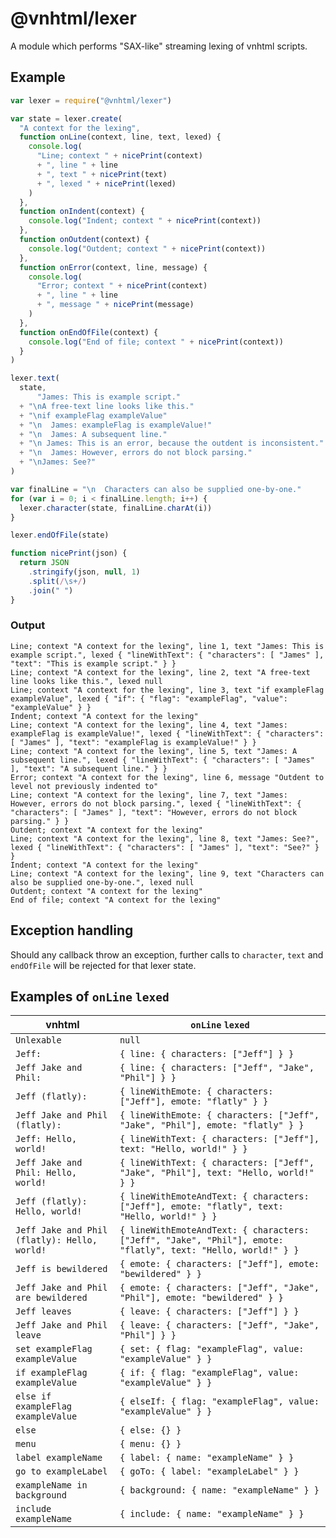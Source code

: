 # @vnhtml/lexer

A module which performs "SAX-like" streaming lexing of vnhtml scripts.

## Example

```javascript
var lexer = require("@vnhtml/lexer")

var state = lexer.create(
  "A context for the lexing",
  function onLine(context, line, text, lexed) {
    console.log(
      "Line; context " + nicePrint(context)
      + ", line " + line
      + ", text " + nicePrint(text)
      + ", lexed " + nicePrint(lexed)
    )
  },
  function onIndent(context) {
    console.log("Indent; context " + nicePrint(context))
  },
  function onOutdent(context) {
    console.log("Outdent; context " + nicePrint(context))
  },
  function onError(context, line, message) {
    console.log(
      "Error; context " + nicePrint(context)
      + ", line " + line
      + ", message " + nicePrint(message)
    )
  },
  function onEndOfFile(context) {
    console.log("End of file; context " + nicePrint(context))
  }
)

lexer.text(
  state,
      "James: This is example script."
  + "\nA free-text line looks like this."
  + "\nif exampleFlag exampleValue"
  + "\n  James: exampleFlag is exampleValue!"
  + "\n  James: A subsequent line."
  + "\n James: This is an error, because the outdent is inconsistent."
  + "\n  James: However, errors do not block parsing."
  + "\nJames: See?"
)

var finalLine = "\n  Characters can also be supplied one-by-one."
for (var i = 0; i < finalLine.length; i++) {
  lexer.character(state, finalLine.charAt(i))
}

lexer.endOfFile(state)

function nicePrint(json) {
  return JSON
    .stringify(json, null, 1)
    .split(/\s+/)
    .join(" ")
}
```

### Output

```
Line; context "A context for the lexing", line 1, text "James: This is example script.", lexed { "lineWithText": { "characters": [ "James" ], "text": "This is example script." } }
Line; context "A context for the lexing", line 2, text "A free-text line looks like this.", lexed null
Line; context "A context for the lexing", line 3, text "if exampleFlag exampleValue", lexed { "if": { "flag": "exampleFlag", "value": "exampleValue" } }
Indent; context "A context for the lexing"
Line; context "A context for the lexing", line 4, text "James: exampleFlag is exampleValue!", lexed { "lineWithText": { "characters": [ "James" ], "text": "exampleFlag is exampleValue!" } }
Line; context "A context for the lexing", line 5, text "James: A subsequent line.", lexed { "lineWithText": { "characters": [ "James" ], "text": "A subsequent line." } }
Error; context "A context for the lexing", line 6, message "Outdent to level not previously indented to"
Line; context "A context for the lexing", line 7, text "James: However, errors do not block parsing.", lexed { "lineWithText": { "characters": [ "James" ], "text": "However, errors do not block parsing." } }
Outdent; context "A context for the lexing"
Line; context "A context for the lexing", line 8, text "James: See?", lexed { "lineWithText": { "characters": [ "James" ], "text": "See?" } }
Indent; context "A context for the lexing"
Line; context "A context for the lexing", line 9, text "Characters can also be supplied one-by-one.", lexed null
Outdent; context "A context for the lexing"
End of file; context "A context for the lexing"
```

## Exception handling

Should any callback throw an exception, further calls to `character`, `text` and
`endOfFile` will be rejected for that lexer state.

## Examples of `onLine` `lexed`

| vnhtml                                       | `onLine` `lexed`                                                                                             |
|----------------------------------------------|--------------------------------------------------------------------------------------------------------------|
| `Unlexable`                                  | `null`                                                                                                       |
| `Jeff:`                                      | `{ line: { characters: ["Jeff"] } }`                                                                         |
| `Jeff Jake and Phil:`                        | `{ line: { characters: ["Jeff", "Jake", "Phil"] } }`                                                         |
| `Jeff (flatly):`                             | `{ lineWithEmote: { characters: ["Jeff"], emote: "flatly" } }`                                               |
| `Jeff Jake and Phil (flatly):`               | `{ lineWithEmote: { characters: ["Jeff", "Jake", "Phil"], emote: "flatly" } }`                               |
| `Jeff: Hello, world!`                        | `{ lineWithText: { characters: ["Jeff"], text: "Hello, world!" } }`                                          |
| `Jeff Jake and Phil: Hello, world!`          | `{ lineWithText: { characters: ["Jeff", "Jake", "Phil"], text: "Hello, world!" } }`                          |
| `Jeff (flatly): Hello, world!`               | `{ lineWithEmoteAndText: { characters: ["Jeff"], emote: "flatly", text: "Hello, world!" } }`                 |
| `Jeff Jake and Phil (flatly): Hello, world!` | `{ lineWithEmoteAndText: { characters: ["Jeff", "Jake", "Phil"], emote: "flatly", text: "Hello, world!" } }` |
| `Jeff is bewildered`                         | `{ emote: { characters: ["Jeff"], emote: "bewildered" } }`                                                   |
| `Jeff Jake and Phil are bewildered`          | `{ emote: { characters: ["Jeff", "Jake", "Phil"], emote: "bewildered" } }`                                   |
| `Jeff leaves`                                | `{ leave: { characters: ["Jeff"] } }`                                                                        |
| `Jeff Jake and Phil leave`                   | `{ leave: { characters: ["Jeff", "Jake", "Phil"] } }`                                                        |
| `set exampleFlag exampleValue`               | `{ set: { flag: "exampleFlag", value: "exampleValue" } }`                                                    |
| `if exampleFlag exampleValue`                | `{ if: { flag: "exampleFlag", value: "exampleValue" } }`                                                     |
| `else if exampleFlag exampleValue`           | `{ elseIf: { flag: "exampleFlag", value: "exampleValue" } }`                                                 |
| `else`                                       | `{ else: {} }`                                                                                               |
| `menu`                                       | `{ menu: {} }`                                                                                               |
| `label exampleName`                          | `{ label: { name: "exampleName" } }`                                                                         |
| `go to exampleLabel`                         | `{ goTo: { label: "exampleLabel" } }`                                                                        |
| `exampleName in background`                  | `{ background: { name: "exampleName" } }`                                                                    |
| `include exampleName`                        | `{ include: { name: "exampleName" } }`                                                                       |
